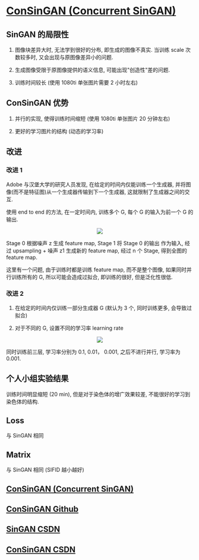 # [ConSinGAN (Concurrent SinGAN)](https://arxiv.org/pdf/2003.11512.pdf)

## SinGAN 的局限性

1. 图像块差异大时, 无法学到很好的分布, 即生成的图像不真实. 当训练 scale 次数较多时, 又会出现与原图像差异小的问题.

2. 生成图像受限于原图像提供的语义信息, 可能出现"创造性"差的问题.

3. 训练时间较长 (使用 1080ti 单张图片需要 2 小时左右)

## ConSinGAN 优势

1. 并行的实现, 使得训练时间缩短 (使用 1080ti 单张图片 20 分钟左右)

2. 更好的学习图片的结构 (动态的学习率)

## 改进

### 改进 1

Adobe 与汉堡大学的研究人员发现, 在给定的时间内仅能训练一个生成器, 并将图像(而不是特征图)从一个生成器传输到下一个生成器, 这就限制了生成器之间的交互.

使用 end to end 的方法, 在一定时间内, 训练多个 G, 每个 G 的输入为前一个 G 的输出.

<div align=center><img src="https://tva1.sinaimg.cn/large/006cK6rNgy1gwdly6c9zfj311f0fxk06.jpg"></div>

Stage 0 根据噪声 z 生成 feature map, Stage 1 将 Stage 0 的输出 作为输入, 经过 upsampling + 噪声 z1 生成新的 feature map, 经过 n 个 Stage, 得到全图的 feature map.

这里有一个问题, 由于训练时都是训练 feature map, 而不是整个图像, 如果同时并行训练所有的 G, 所以可能会造成过拟合, 即训练的很好, 但是泛化性很低.

### 改进 2

1. 在给定的时间内仅训练一部分生成器 G (默认为 3 个, 同时训练更多, 会导致过拟合)

2. 对于不同的 G, 设置不同的学习率 learning rate

<div align=center><img src="https://imgconvert.csdnimg.cn/aHR0cHM6Ly9tbWJpei5xcGljLmNuL21tYml6X3BuZy9ZaWNVaGs1YUFHdENqdGY5dE4yZTFqTzR0b3pTaWIxS1BoUHVHOWxEbGJFcklsRDZUbTBTSWtFaWNtYUI3TkpCWHY4MW1RMkxlcTBmTmJpYmVMazhXTGc0YmcvNjQw?x-oss-process=image/format,png"></div>

同时训练前三层, 学习率分别为 0.1, 0.01， 0.001, 之后不进行并行, 学习率为 0.001.

## 个人小组实验结果

训练时间明显缩短 (20 min), 但是对于染色体的增广效果较差, 不能很好的学习到染色体的结构.

## Loss

与 SinGAN 相同

## Matrix

与 SinGAN 相同 (SIFID 越小越好)

## [ConSinGAN (Concurrent SinGAN)](https://arxiv.org/pdf/2003.11512.pdf)

## [ConSinGAN Github](https://github.com/tohinz/ConSinGAN)

## [SinGAN CSDN](https://blog.csdn.net/QbitAI/article/details/103675677?spm=1001.2101.3001.6650.4&utm_medium=distribute.pc_relevant.none-task-blog-2%7Edefault%7ECTRLIST%7Edefault-4.no_search_link&depth_1-utm_source=distribute.pc_relevant.none-task-blog-2%7Edefault%7ECTRLIST%7Edefault-4.no_search_link)

## [ConSinGAN CSDN](https://blog.csdn.net/QbitAI/article/details/105212623)
